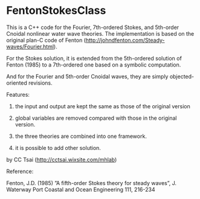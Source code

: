 # FentonStokesClass

This is a C++ code for the Fourier, 7th-ordered Stokes, and 5th-order Cnoidal nonlinear water wave theories. The implementation is based on the original plan-C code of Fenton (http://johndfenton.com/Steady-waves/Fourier.html). 

For the Stokes solution, it is extended from the 5th-ordered solution of Fenton (1985) to a 7th-ordered one based on a symbolic computation.

And for the Fourier and  5th-order Cnoidal waves, they are simply objected-oriented revisions.

Features:

1. the input and output are kept the same as those of the original version

2. global variables are removed compared with those in the original version.

3. the three theories are combined into one framework.

4. it is possible to add other solution.

by CC Tsai (http://cctsai.wixsite.com/mhlab)

Reference:

Fenton, J.D. (1985) ”A fifth-order Stokes theory for steady waves”, J. Waterway Port Coastal and Ocean Engineering 111, 216-234
